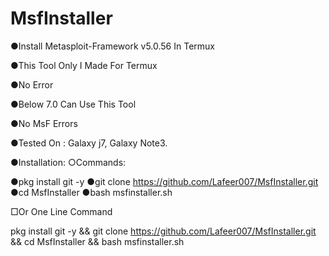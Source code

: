 # MsfInstaller
●Install Metasploit-Framework v5.0.56 In Termux

●This Tool Only I Made For Termux 

●No Error

●Below 7.0 Can Use This Tool

●No MsF Errors

●Tested On : Galaxy j7, Galaxy Note3.

●Installation:
  ○Commands:
   
  ●pkg install git -y
  ●git clone https://github.com/Lafeer007/MsfInstaller.git
  ●cd MsfInstaller
  ●bash msfinstaller.sh

   □Or One Line Command
  
   pkg install git -y && git clone https://github.com/Lafeer007/MsfInstaller.git && cd MsfInstaller && bash msfinstaller.sh


      
